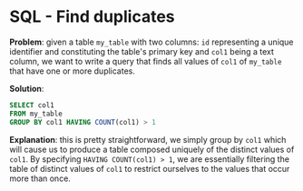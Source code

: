 # SQL - Find duplicates


**Problem**: given a table `my_table` with two columns: `id` representing a unique identifier and constituting the table's primary key and `col1` being a text column, we want to write a query that finds all values of `col1` of `my_table` that have one or more duplicates.

**Solution**:

```sql
SELECT col1
FROM my_table
GROUP BY col1 HAVING COUNT(col1) > 1
```

**Explanation**: this is pretty straightforward, we simply group by `col1` which will cause us to produce a table composed uniquely of the distinct values of `col1`. By specifying `HAVING COUNT(col1) > 1`, we are essentially filtering the table of distinct values of `col1` to restrict ourselves to the values that occur more than once.

